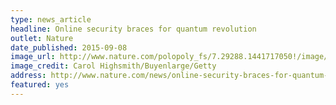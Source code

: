 ```yaml
---
type: news_article
headline: Online security braces for quantum revolution
outlet: Nature
date_published: 2015-09-08
image_url: http://www.nature.com/polopoly_fs/7.29288.1441717050!/image/for%20web%20GettyImages-564086461.jpg_gen/derivatives/landscape_630/for%20web%20GettyImages-564086461.jpg
image_credit: Carol Highsmith/Buyenlarge/Getty
address: http://www.nature.com/news/online-security-braces-for-quantum-revolution-1.18332
featured: yes
---
```

